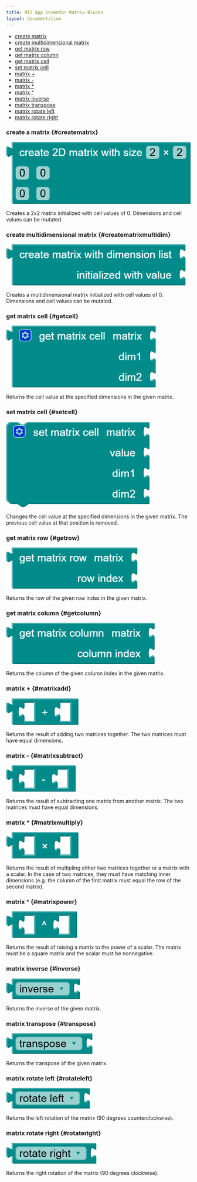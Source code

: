 ```yaml
---
title: MIT App Inventor Matrix Blocks
layout: documentation
---
```


* [create matrix](#creatematrix)
* [create multidimensional matrix](#creatematrixmultidim)
* [get matrix row](#getrow)
* [get matrix column](#getcolumn)
* [get matrix cell](#getcell)
* [set matrix cell](#setcell)
* [matrix +](#matrixadd)
* [matrix -](#matrixsubtract)
* [matrix *](#matrixmultiply)
* [matrix ^](#matrixpower)
* [matrix inverse](#inverse)
* [matrix transpose](#transpose)
* [matrix rotate left](#rotateleft)
* [matrix rotate right](#rotateright)

### create a matrix {#creatematrix}

![](images/matrices/creatematrix.png)

Creates a 2x2 matrix initialized with cell values of 0. Dimensions and cell values can be mutated.

### create multidimensional matrix {#creatematrixmultidim}

![](images/matrices/creatematrixmultidim.png)

Creates a multidimensional matrix initialized with cell values of 0. Dimensions and cell values can be mutated.

### get matrix cell {#getcell}

![](images/matrices/getcell.png)

Returns the cell value at the specified dimensions in the given matrix.

### set matrix cell {#setcell}

![](images/matrices/setcell.png)

Changes the cell value at the specified dimensions in the given matrix. The previous cell value at that position is removed.

### get matrix row {#getrow}

![](images/matrices/getrow.png)

Returns the row of the given row index in the given matrix.

### get matrix column {#getcolumn}

![](images/matrices/getcolumn.png)

Returns the column of the given column index in the given matrix.

### matrix + {#matrixadd}

![](images/matrices/matrixadd.png)

Returns the result of adding two matrices together. The two matrices must have equal dimensions.


### matrix - {#matrixsubtract}

![](images/matrices/matrixsubtract.png)

Returns the result of subtracting one matrix from another matrix. The two matrices must have equal dimensions.

### matrix * {#matrixmultiply}

![](images/matrices/matrixmultiply.png)

Returns the result of multipling either two matrices together or a matrix with a scalar. In the case of two matrices, they must have matching inner dimensions (e.g. the column of the first matrix must equal the row of the second matrix).

### matrix ^ {#matrixpower}

![](images/matrices/matrixpower.png)

Returns the result of raising a matrix to the power of a scalar. The matrix must be a square matrix and the scalar must be nonnegative.

### matrix inverse {#inverse}

![](images/matrices/inverse.png)

Returns the inverse of the given matrix.

### matrix transpose {#transpose}

![](images/matrices/transpose.png)

Returns the transpose of the given matrix.

### matrix rotate left {#rotateleft}

![](images/matrices/rotateleft.png)

Returns the left rotation of the matrix (90 degrees counterclockwise).

### matrix rotate right {#rotateright}

![](images/matrices/rotateright.png)

Returns the right rotation of the matrix (90 degrees clockwise).
